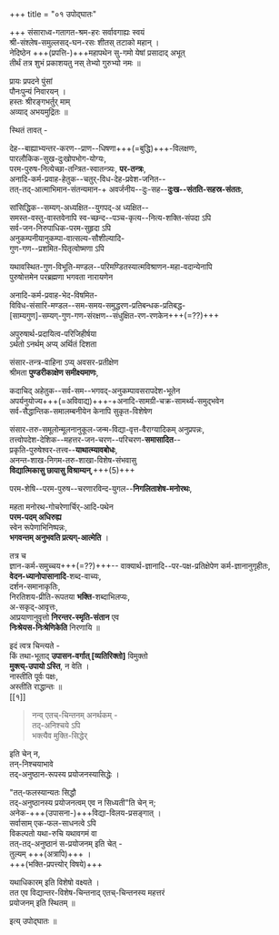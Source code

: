 +++
title = "०१ उपोद्घातः"

+++
संसाराध्व-गतागत-श्रम-हरः सर्वावगाह्यः स्वयं  
श्री-संश्लेष-समुल्लसद्-घन-रसः शीतस् तटाको महान् ।  
नेदिष्ठेन +++(प्रपत्ति-)+++महापथेन सु-गमो येषां प्रसादाद् अभूत्  
तीर्थं तत्र शुभं प्रकाशयतु नस् तेभ्यो गुरुभ्यो नमः ॥  

प्रायः प्रपदने पुंसां  
पौनःपुन्यं निवारयन् ।  
हस्तः श्रीरङ्गभर्तुर् माम्  
अव्याद् अभयमुद्रितः ॥  

स्थितं तावत् -  

देह--बाह्याभ्यन्तर-करण--प्राण--धिषणा+++(=बुद्धि)+++-विलक्षणः,  
पारलौकिक-सुख-दुःखोपभोग-योग्यः,  
परम-पुरुष-नित्येच्छा-तन्त्रित-स्वातन्त्र्यः, **पर-तन्त्रः**,  
अनादि-कर्म-प्रवाह-हेतुक--चतुर्-विध-देह-प्रवेश-जनित--  
तत्-तद्-आत्माभिमान-संतन्यमान-+  अवर्जनीय--दुः-सह--**दुःख--संतति-सहस्र-संततः**,  

सांसिद्धिक--सम्यग्-अध्यक्षित--युगपद्-अ
ध्यक्षित--  
समस्त-वस्तु-वास्तवेनापि स्व-च्छन्द--पञ्च-कृत्य--नित्य-शक्ति-संपदा ऽपि  
सर्व-जन-निरुपाधिक-परम-सुहृदा ऽपि  
अनुकम्पनीयानुकम्पा-वात्सल्य-सौशील्यादि-  
गुण-गण--प्रशमित-पितृत्वोष्मणा ऽपि  

यथावस्थित-गुण-विभूति-मण्डल--परिमण्डितस्यात्मविश्राणन-महा-वदान्येनापि   
पुरुषोत्तमेन परब्रह्मणा भगवता नारायणेन  

अनादि-कर्म-प्रवाह-भेद-विषमित-  
विविध-संसारि-मण्डल--सम-समय-समुद्धरण-प्रतिबन्धक-प्रतिबद्ध-  
[साम्यगुण]-सम्यग्-गुण-गण-संरक्षण--संधुक्षित-रण-रणकेन+++(=??)+++ 

अपुरुषार्थ-प्रदायित्व-परिजिहीर्षया  
ऽर्थतो ऽनर्थम् अप्य् अर्थितं दिशता  

संसार-तन्त्र-वाहिना ऽप्य् अवसर-प्रतीक्षेण  
श्रीमता **पुण्डरीकाक्षेण समीक्ष्यमाणः**,  

कदाचिद् अहेतुक--सर्व-सम--भगवद्-अनुकम्पावसरापदेश-भूतेन  
अपर्यनुयोज्य+++(=अविवाद्य)+++-+अनादि-सामग्री-चक्र-सामर्थ्य-समुद्भवेन  
सर्व-सैद्धान्तिक-समालम्बनीयेन केनापि सुकृत-विशेषेण  

संसार-तरु-समूलोन्मूलनानुकूल-जन्म-विद्या-वृत्त-वैराग्यादिकम् अनुप्रपन्नः,  
तत्त्वोपदेश-देशिक--महत्तर-जन-चरण--परिचरण-**समासादित**--  
प्रकृति-पुरुषेश्वर-तत्त्व--**याथात्म्यावबोधः**,  
अनन्त-शाख-निगम-तरु-शाखा-विशेष-संभवासु  
**विद्यात्मिकासु छायासु विश्राम्यन्**,+++(5)+++  


परम-शेषि--परम-पुरुष--चरणारविन्द-युगल--**निगलिताशेष-मनोरथः**,  

महता मनोरथ-गोचरेणार्चिर्-आदि-पथेन  
**परम-पदम् अधिरुह्य**  
स्वेन रूपेणाभिनिष्पन्नः,  
**भगवन्तम् अनुभवति प्रत्यग्-आत्मेति** ।  


तत्र च  
ज्ञान-कर्म-समुच्चय+++(=??)+++-- वाक्यार्थ-ज्ञानादि--पर-पक्ष-प्रतिक्षेपेण कर्म-ज्ञानानुगृहीतः,  
**वेदन-ध्यानोपासानादि**-शब्द-वाच्यः,  
दर्शन-समानाकृतिः,  
निरतिशय-प्रीति-रूपतया **भक्ति**-शब्दाभिलप्यः,  
अ-सकृद्-आवृत्तः,  
आप्रयाणानुवृत्तो **निरन्तर-स्मृति-संतान** एव  
**निःश्रेयस-निःश्रेणिकेति** निरणायि ॥  

इदं त्वत्र चिन्त्यते -  
किं तथा-भूताद् **उपासन-वर्गात् [व्यतिरिक्तो]** विमुक्तो  
**मुक्त्य्-उपायो ऽस्ति**, न वेति ।  
नास्तीति पूर्वः पक्षः,  
अस्तीति राद्धान्तः ॥  
[[१]]

> नन्व् एतच्-चिन्तनम् अनर्थकम् -  
तद्-अनिश्चये ऽपि  
भक्त्यैव मुक्ति-सिद्धेर्  

इति चेन् न,  
तन्-निश्चयाभावे  
तद्-अनुष्ठान-रूपस्य प्रयोजनस्यासिद्धेः ।  

"तत्-फलस्यान्यतः सिद्धौ  
तद्-अनुष्ठानस्य प्रयोजनत्वम् एव न सिध्यती"ति चेन् न;  
अनेक-+++(उपासना-)+++विद्या-विलय-प्रसङ्गात् ।  
सर्वासाम् एक-फल-साधनत्वे ऽपि  
विकल्पतो यथा-रुचि यथावगमं वा  
तत्-तद्-अनुष्ठानं स-प्रयोजनम् इति चेत् -  
तुल्यम् +++(अत्रापि)+++ ।  
+++(भक्ति-प्रपत्त्योर् विषये)+++ 

यथाधिकारम् इति विशेषो वक्ष्यते ।  
तत एव विद्यान्तर-विशेष-चिन्तनाद् एतच्-चिन्तनस्य महत्तरं  
प्रयोजनम् इति स्थितम् ॥  

इत्य् उपोद्घातः ॥
